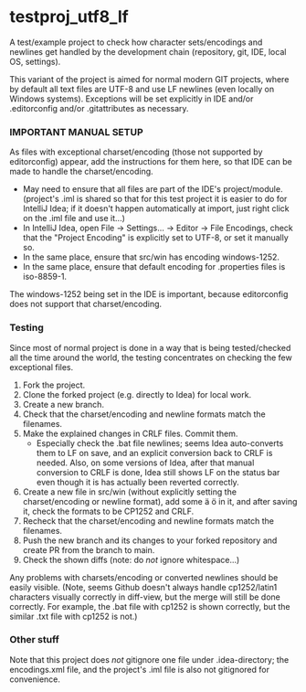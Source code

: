 # testproj_utf8_lf

A test/example project to check how character sets/encodings and newlines get
handled by the development chain  (repository, git, IDE, local OS, settings).

This variant of the project is aimed for normal modern GIT projects, where
by default all text files are UTF-8 and use LF newlines (even locally on Windows
systems). Exceptions will be set explicitly in IDE and/or .editorconfig and/or
.gitattributes as necessary.

### IMPORTANT MANUAL SETUP

As files with exceptional charset/encoding (those not supported by editorconfig)
appear, add the instructions for them here, so that IDE can be made to handle
the charset/encoding.

* May need to ensure that all files are part of the IDE's project/module.
  (project's .iml is shared so that for this test project it is easier to do for IntelliJ Idea;
  if it doesn't happen automatically at import, just right click on the .iml file and use it...)
* In IntelliJ Idea, open File -> Settings... -> Editor -> File Encodings,
  check that the "Project Encoding" is explicitly set to UTF-8, or set it manually so.
* In the same place, ensure that src/win has encoding windows-1252.
* In the same place, ensure that default encoding for .properties files is iso-8859-1.

The windows-1252 being set in the IDE is important, because editorconfig
does not support that charset/encoding.


### Testing

Since most of normal project is done in a way that is being tested/checked
all the time around the world, the testing concentrates on checking the few
exceptional files.

1. Fork the project.
2. Clone the forked project (e.g. directly to Idea) for local work.
3. Create a new branch.
4. Check that the charset/encoding and newline formats match the filenames.
5. Make the explained changes in CRLF files. Commit them.
    * Especially check the .bat file newlines; seems Idea auto-converts them to LF
      on save, and an explicit conversion back to CRLF is needed. Also, on some versions
      of Idea, after that manual conversion to CRLF is done, Idea still shows LF on
      the status bar even though it is has actually been reverted correctly.
6. Create a new file in src/win (without explicitly setting the
   charset/encoding or newline format), add some ä ö in it, and after saving it,
   check the formats to be CP1252 and CRLF.
7. Recheck that the charset/encoding and newline formats match the filenames.
8. Push the new branch and its changes to your forked repository and create PR
   from the branch to main.
9. Check the shown diffs (note: do _not_ ignore whitespace...)

Any problems with charsets/encoding or converted newlines should be easily visible.
(Note, seems Github doesn't always handle cp1252/latin1 characters visually correctly
in diff-view, but the merge will still be done correctly. For example, the .bat file
with cp1252 is shown correctly, but the similar .txt file with cp1252 is not.)


### Other stuff

Note that this project does _not_ gitignore one file under .idea-directory; the encodings.xml file,
and the project's .iml file is also not gitignored for convenience.
